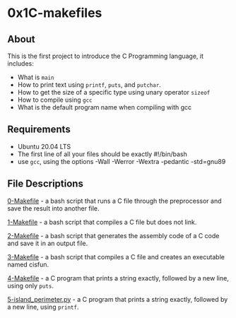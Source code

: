 # 0x1C-makefiles 
## About
This is the first project to introduce the C Programming language, it includes:
- What is `main`
- How to print text using `printf`, `puts`, and `putchar`.
- How to get the size of a specific type using unary operator `sizeof`
- How to compile using `gcc`
- What is the default program name when compiling with gcc

## Requirements
- Ubuntu 20.04 LTS
- The first line of all your files should be exactly #!/bin/bash
- use `gcc`, using the options -Wall -Werror -Wextra -pedantic -std=gnu89

## File Descriptions
[0-Makefile](https://github.com/szbrooks2017/holbertonschool-low_level_programming/blob/main/0x1C-makefiles/0-Makefile) -  a bash script that runs a C file through the preprocessor and save the result into another file.

[1-Makefile](https://github.com/szbrooks2017/holbertonschool-low_level_programming/blob/main/0x1C-makefiles/1-Makefile) - a bash script that compiles a C file but does not link.

[2-Makefile](https://github.com/szbrooks2017/holbertonschool-low_level_programming/blob/main/0x1C-makefiles/2-Makefile) -  a bash script that generates the assembly code of a C code and save it in an output file.

[3-Makefile](https://github.com/szbrooks2017/holbertonschool-low_level_programming/blob/main/0x1C-makefiles/3-Makefile) - a bash script that compiles a C file and creates an executable named cisfun.

[4-Makefile](https://github.com/szbrooks2017/holbertonschool-low_level_programming/blob/main/0x1C-makefiles/4-Makefile) - a C program that prints a string exactly, followed by a new line, using only `puts`.

[5-island_perimeter.py](https://github.com/szbrooks2017/holbertonschool-low_level_programming/blob/main/0x1C-makefiles/5-island_perimeter.py) - a C program that prints a string exactly, followed by a new line, using `printf`.

